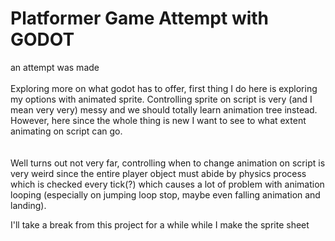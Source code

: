 # Platformer Game Attempt with GODOT
 an attempt was made
<br/><br/>
Exploring more on what godot has to offer, first thing I do here is exploring my options with animated sprite. Controlling sprite on script is very (and I mean very very) messy and we should totally learn animation tree instead. However, here since the whole thing is new I want to see to what extent animating on script can go.
<br/><br/><br/>
Well turns out not very far, controlling when to change animation on script is very weird since the entire player object must abide by physics process which is checked every tick(?) which causes a lot of problem with animation looping (especially on jumping loop stop, maybe even falling animation and landing).


I'll take a break from this project for a while while I make the sprite sheet
